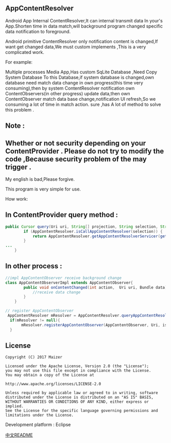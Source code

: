 AppContentResolver
----------
Android App Internal ContentResolver,It can internal transmit data In your's App.Shorten time in data match,will background program changed specific data notification to foreground.

Android primitive ContentResolver only notification content is changed,If want get changed data,We must custom implements ,This is a very complicated work.

For example:

Multiple processes Media App,Has custom SqLite Database ,Need Copy System Database To this Database,if system database is changed,own database need match data change in own progress(this time very consuming),then by system ContentResolver notification own ContentObservers(in other progress) update data,then own ContentObserver match data base change,notification UI refresh,So we consuming a lot of time in match action.
sure ,has A lot of method to solve this problem .

Note : 
-
Whether or not security depending on your ContentProvider . Please do not try to modify the code ,Because security problem of the 
may trigger .
-

My english is bad,Please forgive.

This program is very simple for use. 

How work:

In ContentProvider query method :
-
```Java
public Cursor query(Uri uri, String[] projection, String selection, String[] selectionArgs, String sortOrder) {
		if (AppContentResolver.isCallAppContentResolver(selection)) {
			return AppContentResolver.getAppContentResolverServicer(getContext()).getCursor();
		}
...
	}
```

In other process :
-
```Java
//impl AppContentObserver receive background change
class AppContentObserverImpl extends AppContentObserver{
		public void onContentChanged(int action,  Uri uri, Bundle data) {
			//receive data change
		}
	} 
```

```Java
// register AppContentObserver
 AppContentResolver mResolver = AppContentResolver.queryAppContentResolver(Context,Uri);
  if(mResolver != null){
	   mResolver.registerAppContentObserver(AppContentObserver, Uri, isSync);
  }
 ```
 
 
 ## License

```
Copyright (C) 2017 Maizer

Licensed under the Apache License, Version 2.0 (the "License");
you may not use this file except in compliance with the License.
You may obtain a copy of the License at

http://www.apache.org/licenses/LICENSE-2.0

Unless required by applicable law or agreed to in writing, software
distributed under the License is distributed on an "AS IS" BASIS,
WITHOUT WARRANTIES OR CONDITIONS OF ANY KIND, either express or implied.
See the License for the specific language governing permissions and
limitations under the License.
```


 Development platform : Eclipse
 
 
 [中文README](/README_China.md)
